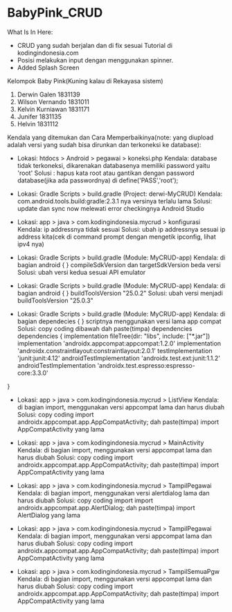 # BabyPink_CRUD
What Is In Here: 
- CRUD yang sudah berjalan dan di fix sesuai Tutorial di kodingindonesia.com
- Posisi melakukan input dengan menggunakan spinner.
- Added Splash Screen

Kelompok Baby Pink(Kuning kalau di Rekayasa sistem)
1. Derwin Galen 1831139
2. Wilson Vernando 1831011
3. Kelvin Kurniawan 1831171
4. Junifer 1831135
5. Helvin 1831112

Kendala yang ditemukan dan Cara Memperbaikinya(note: yang diupload adalah versi yang sudah bisa dirunkan dan terkoneksi ke database):
- Lokasi: htdocs > Android > pegawai > koneksi.php
Kendala: database tidak terkoneksi, dikarenakan databasenya memiliki password yaitu 'root'
Solusi : hapus kata root atau gantikan dengan password database(jika ada passwordnya) di define('PASS','root');

- Lokasi: Gradle Scripts > build.gradle (Project: derwi-MyCRUD)
Kendala: com.android.tools.build:gradle:2.3.1 nya versinya terlalu lama
Solusi: update dan sync now melewati error checkingnya Android Studio

- Lokasi: app > java > com.kodingindonesia.mycrud > konfigurasi
Kendala: ip addressnya tidak sesuai
Solusi: ubah ip addressnya sesuai ip address kita(cek di command prompt dengan mengetik ipconfig, lihat ipv4 nya)

- Lokasi: Gradle Scripts > build.gradle (Module: MyCRUD-app)
Kendala: di bagian android { } compileSdkVersion dan targetSdkVersion beda versi
Solusi: ubah versi kedua sesuai API emulator

- Lokasi: Gradle Scripts > build.gradle (Module: MyCRUD-app)
Kendala: di bagian android { } buildToolsVersion "25.0.2"
Solusi: ubah versi menjadi buildToolsVersion "25.0.3"

- Lokasi: Gradle Scripts > build.gradle (Module: MyCRUD-app)
Kendala: di bagian dependecies { } scriptnya menggunakan versi lama app compat
Solusi: copy coding dibawah dah paste(timpa) dependencies
dependencies {
    implementation fileTree(dir: "libs", include: ["*.jar"])
    implementation 'androidx.appcompat:appcompat:1.2.0'
    implementation 'androidx.constraintlayout:constraintlayout:2.0.1'
    testImplementation 'junit:junit:4.12'
    androidTestImplementation 'androidx.test.ext:junit:1.1.2'
    androidTestImplementation 'androidx.test.espresso:espresso-core:3.3.0'

}

- Lokasi: app > java > com.kodingindonesia.mycrud > ListView
Kendala: di bagian import, menggunakan versi appcompat lama dan harus diubah
Solusi: copy coding import androidx.appcompat.app.AppCompatActivity; dah paste(timpa) import AppCompatActivity yang lama

- Lokasi: app > java > com.kodingindonesia.mycrud > MainActivity
Kendala: di bagian import, menggunakan versi appcompat lama dan harus diubah
Solusi: copy coding import androidx.appcompat.app.AppCompatActivity; dah paste(timpa) import AppCompatActivity yang lama

- Lokasi: app > java > com.kodingindonesia.mycrud > TampilPegawai
Kendala: di bagian import, menggunakan versi alertdialog lama dan harus diubah
Solusi: copy coding import import androidx.appcompat.app.AlertDialog; dah paste(timpa) import AlertDialog yang lama

- Lokasi: app > java > com.kodingindonesia.mycrud > TampilPegawai
Kendala: di bagian import, menggunakan versi appcompat lama dan harus diubah
Solusi: copy coding import androidx.appcompat.app.AppCompatActivity; dah paste(timpa) import AppCompatActivity yang lama

- Lokasi: app > java > com.kodingindonesia.mycrud > TampilSemuaPgw
Kendala: di bagian import, menggunakan versi appcompat lama dan harus diubah
Solusi: copy coding import androidx.appcompat.app.AppCompatActivity; dah paste(timpa) import AppCompatActivity yang lama


